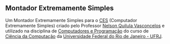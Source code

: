 
## Montador Extremamente Simples

Um Montador Extremamente Simples para o [CES][1] (Computador Extremamente Simples) criado 
pelo Professor [Nelson Quilula Vasconcelos][2] e utilizado na disciplina de [Computadores e Programação][3] do curso
de [Ciência da Computação][4] da [Universidade Federal do Rio de Janeiro - UFRJ][5].

[1]: https://www.dcc.ufrj.br/~cp/CES/0CES.htm
[2]: https://www.dcc.ufrj.br/~lula/
[3]: https://www.dcc.ufrj.br/~cp/
[4]: https://www.dcc.ufrj.br/
[5]: https://ufrj.br/
